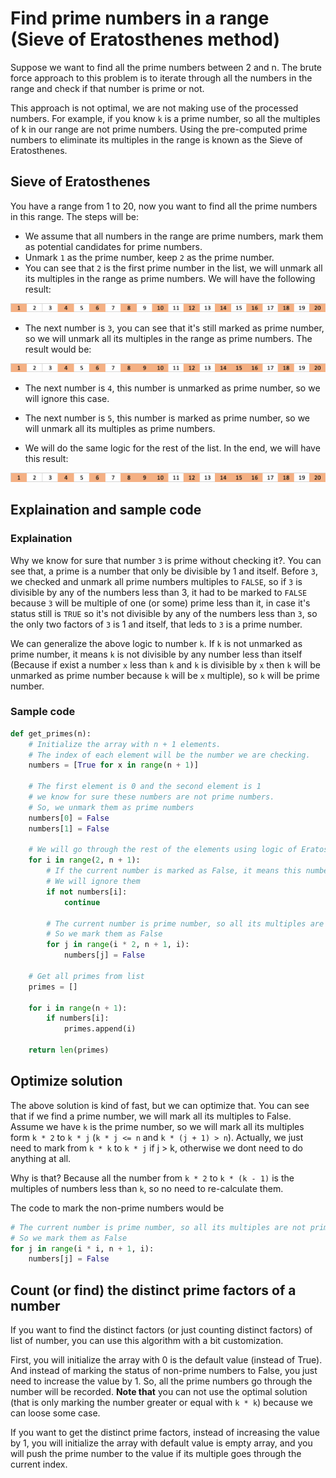 # Find prime numbers in a range (Sieve of Eratosthenes method)

Suppose we want to find all the prime numbers between 2 and n. The brute force approach to this problem is to iterate through all the numbers in the range and check if that number is prime or not.

This approach is not optimal, we are not making use of the processed numbers. For example, if you know `k` is a prime number, so all the multiples of k in our range are not prime numbers. Using the pre-computed prime numbers to eliminate its multiples in the range is known as the Sieve of Eratosthenes.

## Sieve of Eratosthenes

You have a range from 1 to 20, now you want to find all the prime numbers in this range. The steps will be:

- We assume that all numbers in the range are prime numbers, mark them as potential candidates for prime numbers.
- Unmark `1` as the prime number, keep `2` as the prime number.
- You can see that `2` is the first prime number in the list, we will unmark all its multiples in the range as prime numbers. We will have the following result:

![Multiples of two](https://raw.githubusercontent.com/tienmanh2208/public-asset-depressed-developer/master/posts/algorithm/sive_of_eratosthenes/multiple_of_two.png)

- The next number is `3`, you can see that it's still marked as prime number, so we will unmark all its multiples in the range as prime numbers. The result would be:

![Multiples of three](https://raw.githubusercontent.com/tienmanh2208/public-asset-depressed-developer/master/posts/algorithm/sive_of_eratosthenes/multiple_of_three.png)

- The next number is `4`, this number is unmarked as prime number, so we will ignore this case.

- The next number is `5`, this number is marked as prime number, so we will unmark all its multiples as prime numbers.

- We will do the same logic for the rest of the list. In the end, we will have this result:

![Result](https://raw.githubusercontent.com/tienmanh2208/public-asset-depressed-developer/master/posts/algorithm/sive_of_eratosthenes/multiple_of_three.png)

## Explaination and sample code

### Explaination

Why we know for sure that number `3` is prime without checking it?. You can see that, a prime is a number that only be divisible by 1 and itself. Before `3`, we checked and unmark all prime numbers multiples to `FALSE`, so if `3` is divisible by any of the numbers less than 3, it had to be marked to `FALSE` because `3` will be multiple of one (or some) prime less than it, in case it's status still is `TRUE` so it's not divisible by any of the numbers less than `3`, so the only two factors of `3` is 1 and itself, that leds to `3` is a prime number.

We can generalize the above logic to number `k`. If `k` is not unmarked as prime number, it means `k` is not divisible by any number less than itself (Because if exist a number `x` less than `k` and `k` is divisible by `x` then `k` will be unmarked as prime number because `k` will be `x` multiple), so `k` will be prime number.

### Sample code

```py
def get_primes(n):
    # Initialize the array with n + 1 elements.
    # The index of each element will be the number we are checking.
    numbers = [True for x in range(n + 1)]

    # The first element is 0 and the second element is 1
    # we know for sure these numbers are not prime numbers.
    # So, we unmark them as prime numbers
    numbers[0] = False
    numbers[1] = False

    # We will go through the rest of the elements using logic of Eratosthenes.
    for i in range(2, n + 1):
        # If the current number is marked as False, it means this number is not prime numbers
        # We will ignore them
        if not numbers[i]:
            continue

        # The current number is prime number, so all its multiples are not prime numbers
        # So we mark them as False
        for j in range(i * 2, n + 1, i):
            numbers[j] = False

    # Get all primes from list
    primes = []

    for i in range(n + 1):
        if numbers[i]:
            primes.append(i)

    return len(primes)
```

## Optimize solution

The above solution is kind of fast, but we can optimize that. You can see that if we find a prime number, we will mark all its multiples to False. Assume we have `k` is the prime number, so we will mark all its multiples form `k * 2` to `k * j` (`k * j <= n` and `k * (j + 1) > n`). Actually, we just need to mark from `k * k` to `k * j` if j > k, otherwise we dont need to do anything at all.

Why is that? Because all the number from `k * 2` to `k * (k - 1)` is the multiples of numbers less than `k`, so no need to re-calculate them.

The code to mark the non-prime numbers would be

```py
# The current number is prime number, so all its multiples are not prime numbers
# So we mark them as False
for j in range(i * i, n + 1, i):
    numbers[j] = False
```

## Count (or find) the distinct prime factors of a number

If you want to find the distinct factors (or just counting distinct factors) of list of number, you can use this algorithm with a bit customization.

First, you will initialize the array with 0 is the default value (instead of True). And instead of marking the status of non-prime numbers to False, you just need to increase the value by 1. So, all the prime numbers go through the number will be recorded. **Note that** you can not use the optimal solution (that is only marking the number greater or equal with `k * k`) because we can loose some case.

If you want to get the distinct prime factors, instead of increasing the value by 1, you will initialize the array with default value is empty array, and you will push the prime number to the value if its multiple goes through the current index.